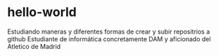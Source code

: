 # hello-world
Estudiando maneras y diferentes formas de crear y subir repositrios a github
Estudiante de informática concretamente DAM y aficionado del Atletico de Madrid
